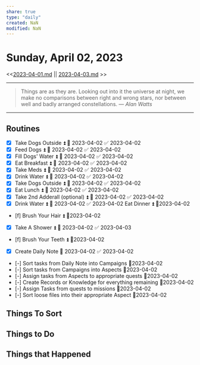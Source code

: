 ```yaml
---
share: true
type: "daily"
created: NaN 
modified: NaN
---
```

# Sunday, April 02, 2023
<<[2023-04-01.md](./2023-04-01.md) || [2023-04-03.md](./2023-04-03.md) >>

---

> Things are as they are. Looking out into it the universe at night, we make no comparisons between right and wrong stars, nor between well and badly arranged constellations.
> — <cite>Alan Watts</cite>

---

## Routines
- [x] Take Dogs Outside ⏫ 📅 2023-04-02 ✅ 2023-04-02
- [x] Feed Dogs ⏫ 📅 2023-04-02 ✅ 2023-04-02
- [x] Fill Dogs' Water ⏫ 📅 2023-04-02 ✅ 2023-04-02
- [x] Eat Breakfast ⏫ 📅 2023-04-02 ✅ 2023-04-02
- [x] Take Meds ⏫ 📅 2023-04-02 ✅ 2023-04-02
- [x] Drink Water ⏫ 📅 2023-04-02 ✅ 2023-04-02
- [x] Take Dogs Outside ⏫ 📅 2023-04-02 ✅ 2023-04-02
- [x] Eat Lunch ⏫ 📅 2023-04-02 ✅ 2023-04-02
- [x] Take 2nd Adderall (optional) ⏫ 📅 2023-04-02 ✅ 2023-04-02
- [x] Drink Water ⏫ 📅 2023-04-02 ✅ 2023-04-02
Eat Dinner ⏫  📆2023-04-02
- [f] Brush Your Hair ⏫  📆2023-04-02
- [x] Take A Shower ⏫ 📅 2023-04-02 ✅ 2023-04-03
- [f] Brush Your Teeth ⏫  📆2023-04-02
- [x] Create Daily Note 📅 2023-04-02 ✅ 2023-04-02
- [-] Sort tasks from Daily Note into Campaigns 📆2023-04-02
- [-] Sort tasks from Campaigns into Aspects 📆2023-04-02
- [-] Assign tasks from Aspects to appropriate quests 📆2023-04-02
- [-] Create Records or Knowledge for everything remaining 📆2023-04-02
- [-] Assign Tasks from quests to missions 📆2023-04-02
- [-] Sort loose files into their appropriate Aspect 📆2023-04-02


## Things To Sort

## Things to Do


## Things that Happened
